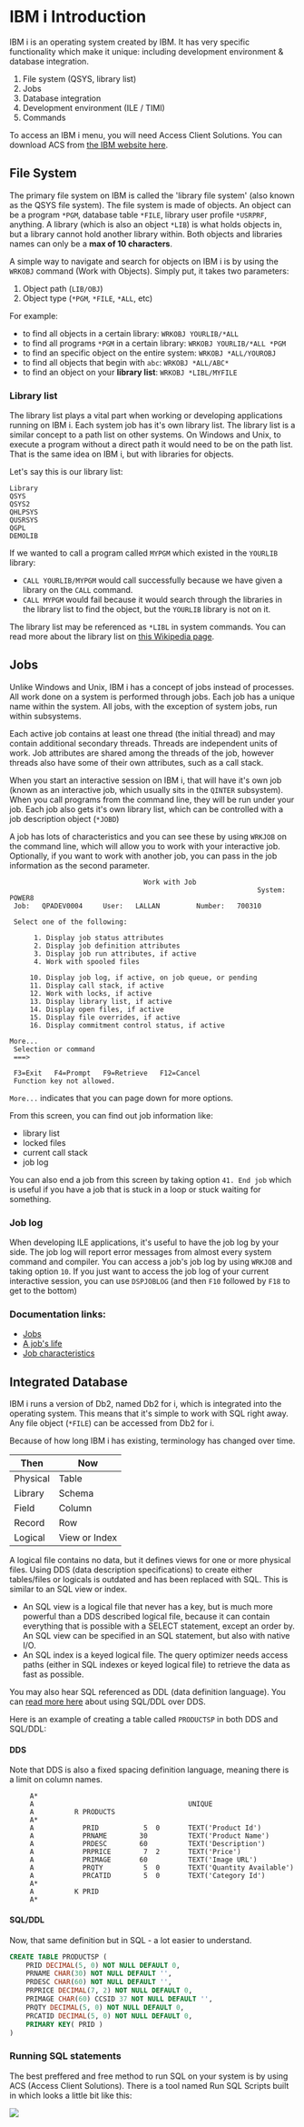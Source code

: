 # IBM i Introduction

IBM i is an operating system created by IBM. It has very specific functionality which make it unique: including development environment & database integration.

1. File system (QSYS, library list)
2. Jobs
3. Database integration
4. Development environment (ILE / TIMI)
5. Commands

To access an IBM i menu, you will need Access Client Solutions. You can download ACS from [the IBM website here](https://www.ibm.com/support/knowledgecenter/en/ssw_ibm_i_72/rzajr/rzajracsintro.htm).

## File System

The primary file system on IBM is called the 'library file system' (also known as the QSYS file system). The file system is made of objects. An object can be a program `*PGM`, database table `*FILE`, library user profile `*USRPRF`, anything. A library (which is also an object `*LIB`) is what holds objects in, but a library cannot hold another library within. Both objects and libraries names can only be a **max of 10 characters**.

A simple way to navigate and search for objects on IBM i is by using the `WRKOBJ` command (Work with Objects). Simply put, it takes two parameters:

1. Object path (`LIB/OBJ`)
2. Object type (`*PGM`, `*FILE`, `*ALL`, etc)

For example:

* to find all objects in a certain library: `WRKOBJ YOURLIB/*ALL`
* to find all programs `*PGM` in a certain library: `WRKOBJ YOURLIB/*ALL *PGM`
* to find an specific object on the entire system: `WRKOBJ *ALL/YOUROBJ`
* to find all objects that begin with `abc`: `WRKOBJ *ALL/ABC*`
* to find an object on your **library list**: `WRKOBJ *LIBL/MYFILE`

### Library list

The library list plays a vital part when working or developing applications running on IBM i. Each system job has it's own library list. The library list is a similar concept to a path list on other systems. On Windows and Unix, to execute a program without a direct path it would need to be on the path list. That is the same idea on IBM i, but with libraries for objects.

Let's say this is our library list:

```
Library   
QSYS      
QSYS2     
QHLPSYS   
QUSRSYS
QGPL      
DEMOLIB   
```

If we wanted to call a program called `MYPGM` which existed in the `YOURLIB` library:

* `CALL YOURLIB/MYPGM` would call successfully because we have given a library on the `CALL` command.
* `CALL MYPGM` would fail because it would search through the libraries in the library list to find the object, but the `YOURLIB` library is not on it.

The library list may be referenced as  `*LIBL` in system commands. You can read more about the library list on [this Wikipedia page](https://en.wikipedia.org/wiki/AS/400_Library_List).

## Jobs

Unlike Windows and Unix, IBM i has a concept of jobs instead of processes. All work done on a system is performed through jobs. Each job has a unique name within the system. All jobs, with the exception of system jobs, run within subsystems.

Each active job contains at least one thread (the initial thread) and may contain additional secondary threads. Threads are independent units of work. Job attributes are shared among the threads of the job, however threads also have some of their own attributes, such as a call stack.

When you start an interactive session on IBM i, that will have it's own job (known as an interactive job, which usually sits in the `QINTER` subsystem). When you call programs from the command line, they will be run under your job. Each job also gets it's own library list, which can be controlled with a job description object (`*JOBD`)

A job has lots of characteristics and you can see these by using `WRKJOB` on the command line, which will allow you to work with your interactive job. Optionally, if you want to work with another job, you can pass in the job information as the second parameter.

```
                                 Work with Job                                  
                                                             System:   POWER8   
 Job:   QPADEV0004     User:   LALLAN         Number:   700310                  
                                                                                
 Select one of the following:                                                   
                                                                                
      1. Display job status attributes                                          
      2. Display job definition attributes                                      
      3. Display job run attributes, if active                                  
      4. Work with spooled files                                                
                                                                                
     10. Display job log, if active, on job queue, or pending                   
     11. Display call stack, if active                                          
     12. Work with locks, if active                                             
     13. Display library list, if active                                        
     14. Display open files, if active                                          
     15. Display file overrides, if active                                      
     16. Display commitment control status, if active                           
                                                                        More... 
 Selection or command                                                           
 ===>                                                                           
                                                                                
 F3=Exit   F4=Prompt   F9=Retrieve   F12=Cancel                                 
 Function key not allowed.                                                      
 ```

`More...` indicates that you can page down for more options.

 From this screen, you can find out job information like:

 * library list
 * locked files
 * current call stack
 * job log

You can also end a job from this screen by taking option `41. End job` which is useful if you have a job that is stuck in a loop or stuck waiting for something.

### Job log

When developing ILE applications, it's useful to have the job log by your side. The job log will report error messages from almost every system command and compiler. You can access a job's job log by using `WRKJOB` and taking option `10`. If you just want to access the job log of your current interactive session, you can use `DSPJOBLOG` (and then `F10` followed by `F18` to get to the bottom)

### Documentation links:

* [Jobs](https://www.ibm.com/support/knowledgecenter/en/ssw_ibm_i_73/rzaks/rzaksaboutjobs.htm)
* [A job's life](https://www.ibm.com/support/knowledgecenter/en/ssw_ibm_i_73/rzaks/rzaksjoblife.htm)
* [Job characteristics](https://www.ibm.com/support/knowledgecenter/ssw_ibm_i_73/rzaks/rzaksjobcharacter.htm)

## Integrated Database

IBM i runs a version of Db2, named Db2 for i, which is integrated into the operating system. This means that it's simple to work with SQL right away. Any file object (`*FILE`) can be accessed from Db2 for i.

Because of how long IBM i has existing, terminology has changed over time.


| Then     | Now    |
|----------|--------|
| Physical | Table  |
| Library  | Schema |
| Field    | Column |
| Record   | Row    |
| Logical  | View or Index |

 A logical file contains no data, but it defines views for one or more physical files. Using DDS (data description specifications) to create either tables/files or logicals is outdated and has been replaced with SQL. This is similar to an SQL view or index.

* An SQL view is a logical file that never has a key, but is much more powerful than a DDS described logical file, because it can contain everything that is possible with a SELECT statement, except an order by. An SQL view can be specified in an SQL statement, but also with native I/O.
* An SQL index is a keyed logical file. The query optimizer needs access paths (either in SQL indexes or keyed logical file) to retrieve the data as fast as possible.

You may also hear SQL referenced as DDL (data definition language). You can [read more here](http://ibmsystemsmag.com/ibmi/developer/modernization/a-debate--dds-vs--ddl/) about using SQL/DDL over DDS.

Here is an example of creating a table called `PRODUCTSP` in both DDS and SQL/DDL:

#### DDS

Note that DDS is also a fixed spacing definition language, meaning there is a limit on column names.

```
     A*
     A                                      UNIQUE
     A          R PRODUCTS
     A*
     A            PRID           5  0       TEXT('Product Id')
     A            PRNAME        30          TEXT('Product Name')
     A            PRDESC        60          TEXT('Description')
     A            PRPRICE        7  2       TEXT('Price')
     A            PRIMAGE       60          TEXT('Image URL')
     A            PRQTY          5  0       TEXT('Quantity Available')
     A            PRCATID        5  0       TEXT('Category Id')
     A*
     A          K PRID
     A*
```

#### SQL/DDL

Now, that same definition but in SQL - a lot easier to understand.

```sql
CREATE TABLE PRODUCTSP (
	PRID DECIMAL(5, 0) NOT NULL DEFAULT 0,
	PRNAME CHAR(30) NOT NULL DEFAULT '',
	PRDESC CHAR(60) NOT NULL DEFAULT '',
	PRPRICE DECIMAL(7, 2) NOT NULL DEFAULT 0,
	PRIMAGE CHAR(60) CCSID 37 NOT NULL DEFAULT '',
	PRQTY DECIMAL(5, 0) NOT NULL DEFAULT 0,
	PRCATID DECIMAL(5, 0) NOT NULL DEFAULT 0,
	PRIMARY KEY( PRID )
)
```

### Running SQL statements

The best preffered and free method to run SQL on your system is by using ACS (Access Client Solutions). There is a tool named Run SQL Scripts built in which looks a little bit like this:

![](https://www.itjungle.com/fhg/fhg110116-story01-fig03.png)